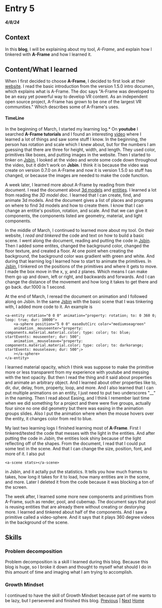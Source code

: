 # Entry 5
##### 4/8/24

## Context
In this **blog**, I will be explaining about my tool, *A-Frame*, and explain how I tinkered with **A-Frame** and how I learned it.
## Content/What I learned
When I first decided to choose **A-Frame**, I decided to first look at their [website](https://aframe.io/docs/1.5.0/introduction/). I read the basic introduction from the version 1.5.0 intro documen, which explains what is A-Frame. The doc says "A-Frame was developed to be an easy yet powerful way to develop VR content. As an independent open source project, A-Frame has grown to be one of the largest VR communities." Which describes some of A-Frame's uses.

#### TimeLine
In the beginning of March, I started my learning log.* On **youtube** I searched **A-Frame tutorials** and I found an interesting [video](https://www.youtube.com/watch?v=p3mNNZ356Ko) where I learned a lot of things and saw some stuff I know. In the beginning, the person has rotation and scale which I knew about, but for the numbers I am guessing that there are three for height, width, and length. They used color, primitives like boxes, and putting images in the website. Then I started to tinker on [Jsbin](https://jsbin.com/diyunidaco/edit?html,output), I looked at the video and wrote some code down throughout the video, but it didn't work on **Jsbin**. I think it is because the video was create on version 0.7.0 on A-Frame and now it is version 1.5.0 so stuff has changed, or because the images are needed to make the code function.

A week later, I learned more about A-Frame by reading from their document. I read the document about [3d models](https://aframe.io/docs/1.5.0/introduction/models.html) and [entities](https://aframe.io/docs/1.5.0/core/entity.html#example). I learned a lot from reading the *3D model doc*. I learned that I can create, find, and animate 3d models. And the document gives a list of places and programs on where to find 3d models and how to create them. I know that I can change an entitie's position, rotation, and scale. And that we can give it components, the components listed are geometry, material, and light components.

In the middle of March, I continued to learned more about my tool. On their website, I *read and tinkered* the code and text on how to build a basic scene. I went along the document, reading and putting the code in [Jsbin](https://jsbin.com/becobeqico/edit?html,output). Then I added some entites, changed the background color, changed the floor texture, and created a floor. At one point when creating the background, the background color was gradient with green and white. And during that learning log I learned how to start to animate the primitives. In [Jsbin](https://aframe.io/docs/1.5.0/guides/building-a-basic-scene.html), I tinkered on the positions of the primitives and where it gets to move. I made the box move in the x, y, and z planes. Which means I can make them go up and down, left or right, and backwards and forwards. And I can change the distance of the movement and how long it takes to get there and go back. dur:1000 is 1 second.

At the end of March, I reread the document on animation and I followed along on Jsbin. In the same [Jsbin](https://jsbin.com/becobeqico/edit?html,output) with the basic scene that I was tinkering with, I added more code to it. An example is
```
<a-entity rotation="0 0 0" animation="property: rotation; to: 0 360 0; loop: true; dur: 10000">
    <a-sphere position="5 0 0" easeOutCirc color="mediumseagreen"
    animation__mouseenter="property: components.material.material.color; type: color; to: blue; startEvents: mouseenter; dur: 500";
    animation__mouseleave="property: components.material.material.color; type: color; to: darkorange; startEvents: mouseleave; dur: 500";>
    ></a-sphere>
</a-entity>
```
I learned material opacity, which I think was suppose to make the primitive more or less transparent from my experience with youtube and messing with the text opacity. But then I read the thing and it said about properties and animate an arbitrary object. And I learned about other properties like to, dir, dur, delay, from, property, loop, and more. And I also learned that  I can put multiple animations on an entity, I just need to put two underscores "__" in the naming. Then I read about Easing, and I think I remember last time when we did something for a project and there were five groups, actually four since no one did geometry but there was easing in the animation groups slides. Also I put the animation where when the mouse hovers over the entity, it changes color from red to blue.

My last two learning logs I finished learning most of **A-Frame**. First I tinkered/tested the code that messes with the light in the entities. And after putting the code in *Jsbin*, the entities look shiny because of the light reflecting off of the shapes. From the document, I read that I could put some text in the scene. And that I can change the size, position, font, and more of it. I also put
```
<a-scene stats></a-scene>
```
in Jsbin, and it actally put the statistics. It tells you how much frames to takes, how long it takes for it to load, how many entities are in the scene, and more. Later I deleted it from the code because it was blocking a ton of the screen.

The week after, I learned some more new components and primitives from A-Frame, such as render, pool, and cubemap. The document says that pool is reusing entities that are already there without creating or destorying more. I learned and tinkered about half of the components. And I saw a primitive called a video-sphere. And it says that it plays 360 degree videos in the background of the scene.

## Skills
### Problem decomposition
Problem decomposition is a skill I learned during this blog. Because this blog is huge, so I broke it down and thought to myself what should I do in this amount of time and imaging what I am trying to accomplish.

### Growth Mindset
I continued to have the skill of Growth Mindset because part of me wants to be lazy, but I persevered and finished this blog.
[Previous](entry04.md) | [Next](entry06.md)
[Home](../README.md)
